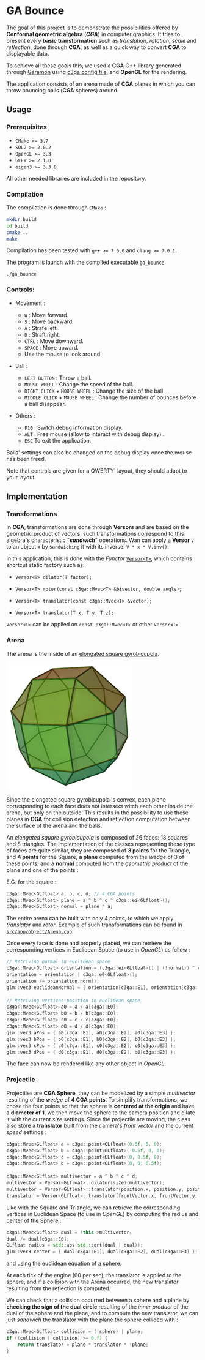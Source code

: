 # GA Bounce


The goal of this project is to demonstrate the possibilities offered by **Conformal geometric algebra** (***CGA***) in computer graphics. It tries to present every **basic transformation** such as *translation*, *rotation*, *scale* and *reflection*, done through **CGA**, as well as a quick way to convert **CGA** to displayable data.

To achieve all these goals this, we used a **CGA** C++ library generated through [Garamon](https://github.com/vincentnozick/garamon) using [c3ga config file](https://github.com/vincentnozick/garamon/blob/master/conf/c3ga.conf), and **OpenGL** for the rendering.

The application consists of an arena made of **CGA** planes in which you can throw bouncing balls (**CGA** spheres) around.


## Usage

### Prerequisites

* `CMake >= 3.7`
* `SDL2 >= 2.0.2`
* `OpenGL >= 3.3`
* `GLEW >= 2.1.0`
* `eigen3 >= 3.3.0`

All other needed libraries are included in the repository.

### Compilation

The compilation is done through `CMake` :

````bash
mkdir build
cd build
cmake ..
make
````

Compilation has been tested with `g++ >= 7.5.0` and `clang >= 7.0.1`.

The program is launch with the compiled executable `ga_bounce`.

```
./ga_bounce
```

### Controls: 

* Movement :

    * `W` : Move forward.
    * `S` : Move backward.
    * `A` : Strafe left.
    * `D` : Straft right.  
    * `CTRL` : Move downward.
    * `SPACE` : Move upward.  
    * Use the mouse to look around.

* Ball :
    * `LEFT BUTTON` : Throw a ball.
    * `MOUSE WHEEL` : Change the speed of the ball.
    * `RIGHT CLICK` + `MOUSE WHEEL` : Change the size of the ball.
    * `MIDDLE CLICK` + `MOUSE WHEEL` : Change the number of bounces before a ball disappear.

* Others :  
    * `F10` : Switch debug information display.
    * `ALT` : Free mouse (allow to interact with debug display)  .
    * `ESC` To exit the application.

Balls' settings can also be changed on the debug display once the mouse has been freed.

Note that controls are given for a QWERTY` layout, they should adapt to your layout.


## Implementation


### Transformations

In **CGA**, transformations are done through **Versors** and are based on the geometric product of vectors, such transformations correspond to this algebra's characteristic "***sandwich***" operations. Wan can apply a **Versor** `V` to an object `x` by `sandwiching` it with its inverse: `V * x * V.inv()`.

In this application, this is done with the *Functor* [`Versor<T>`](include/app/Versor.hpp), which contains shortcut static factory such as:

* `Versor<T> dilator(T factor);`
            
* `Versor<T> rotor(const c3ga::Mvec<T> &bivector, double angle);`

* `Versor<T> translator(const c3ga::Mvec<T> &vector);`

* `Versor<T> translator(T x, T y, T z);`

`Versor<T>` can be applied on `const c3ga::Mvec<T>` or other `Versor<T>`.


### Arena

The arena is the inside of an [elongated square gyrobicupola](https://en.wikipedia.org/wiki/Elongated_square_gyrobicupola).

![](assets/doc/elongated_square_gyrobicupola.png)

Since the elongated square gyrobicupola is convex, each plane corresponding to each face does not intersect witch each other inside the arena, but only on the outside. This results in the possibility to use these planes in **CGA** for collision detection and reflection computation between the surface of the arena and the balls.

An *elongated square gyrobicupola* is composed of 26 faces: 18 squares and 8 triangles. The implementation of the classes representing these type of faces are quite similar, they are composed of **3 points** for the Triangle, and **4 points** for the Square, **a plane** computed from the *wedge* of 3 of these points, and a **normal** computed from the *geometric product* of the plane and one of the points :

E.G. for the square :
```cpp
c3ga::Mvec<GLfloat> a, b, c, d; // 4 CGA points
c3ga::Mvec<GLfloat> plane = a ^ b ^ c ^ c3ga::ei<GLfloat>();
c3ga::Mvec<GLfloat> normal = plane * a;
```


The entire arena can be built with only 4 points, to which we apply *translator* and *rotor*. Example of such transformations can be found in [`src/app/object/Arena.cpp`](src/app/object/Arena.cpp).

Once every face is done and properly placed, we can retrieve the corresponding vertices in Euclidean Space (to use in *OpenGL*) as follow :

```cpp
// Retriving normal in euclidean space
c3ga::Mvec<GLfloat> orientation = (c3ga::ei<GLfloat>() | (!normal)) ^ c3ga::ei<GLfloat>();
orientation = orientation | c3ga::e0<GLfloat>();
orientation /= orientation.norm();
glm::vec3 euclideanNormal = { orientation[c3ga::E1], orientation[c3ga::E2], orientation[c3ga::E3] };

// Retriving vertices position in euclidean space
c3ga::Mvec<GLfloat> a0 = a / a[c3ga::E0];
c3ga::Mvec<GLfloat> b0 = b / b[c3ga::E0];
c3ga::Mvec<GLfloat> c0 = c / c[c3ga::E0];
c3ga::Mvec<GLfloat> d0 = d / d[c3ga::E0];
glm::vec3 aPos = { a0[c3ga::E1], a0[c3ga::E2], a0[c3ga::E3] };
glm::vec3 bPos = { b0[c3ga::E1], b0[c3ga::E2], b0[c3ga::E3] };
glm::vec3 cPos = { c0[c3ga::E1], c0[c3ga::E2], c0[c3ga::E3] };
glm::vec3 dPos = { d0[c3ga::E1], d0[c3ga::E2], d0[c3ga::E3] };
```

The face can now be rendered like any other object in *OpenGL*.


### Projectile

Projectiles are **CGA Sphere**, they can be modelized by a simple *multivector* resulting of the *wedge* of **4 CGA points**. To simplify transformations, we chose the four points so that the sphere is **centered at the origin** and have a **diameter of 1**, we then move the sphere to the camera position and dilate it with the current *size* settings. Since the projectile are moving, the class also store a **translator** built from the camera's *front vector* and the current *speed* settings :

```cpp
c3ga::Mvec<GLfloat> a = c3ga::point<GLfloat>(0.5f, 0, 0);
c3ga::Mvec<GLfloat> b = c3ga::point<GLfloat>(-0.5f, 0, 0);
c3ga::Mvec<GLfloat> c = c3ga::point<GLfloat>(0, 0.5f, 0);
c3ga::Mvec<GLfloat> d = c3ga::point<GLfloat>(0, 0, 0.5f);
        
c3ga::Mvec<GLfloat> multivector = a ^ b ^ c ^ d;
multivector = Versor<GLfloat>::dilator(size)(multivector);
multivector = Versor<GLfloat>::translator(position.x, position.y, position.z)(multivector);
translator = Versor<GLfloat>::translator(frontVector.x, frontVector.y, frontVector.z);
```

Like with the Square and Triangle, we can retrieve the corresponding vertices in Euclidean Space (to use in *OpenGL*) by computing the radius and center of the Sphere :

```cpp
c3ga::Mvec<GLfloat> dual = !this->multivector;
dual /= dual[c3ga::E0];
GLfloat radius = std::abs(std::sqrt(dual | dual));
glm::vec3 center = { dual[c3ga::E1], dual[c3ga::E2], dual[c3ga::E3] };
```

and using the euclidean equation of a sphere.

At each tick of the engine (60 per sec), the translator is applied to the sphere, and if a collision with the Arena occurred, the new translator resulting from the reflection is computed.

We can check that a collision occurred between a sphere and a plane by **checking the sign of the dual circle** resulting of the *inner product* of the dual of the sphere and the plane, and to compute the new translator, we can just *sandwich* the translator with the plane the sphere collided with : 

```cpp
c3ga::Mvec<GLfloat> collision = (!sphere) | plane;
if ((collision | collision) >= 0.f) {
    return translator = plane * translator * !plane;
}
```
